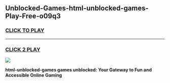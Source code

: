 
## Unblocked-Games-html-unblocked-games-Play-Free-o09q3
<h3>
<a href="https://premium76.site?title=html-unblocked-games&ref=21A">CLICK TO PLAY</a></h3>
<hr>

<h3>
<a href="https://premium76.site?title=html-unblocked-games&ref=21A">CLICK 2 PLAY</a>
  
</h3>

<a href="https://premium76.site?title=html-unblocked-games&ref=21A"><img src="https://clearcache.store/games.png"></a>


**html-unblocked-games games unblocked: Your Gateway to Fun and Accessible Online Gaming**

